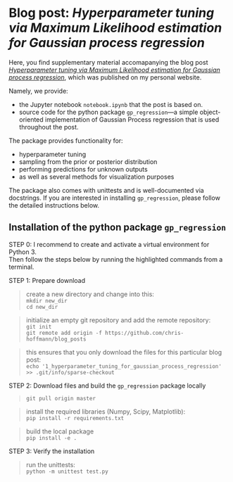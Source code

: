 # Blog post: *Hyperparameter tuning via Maximum Likelihood estimation for Gaussian process regression*

Here, you find supplementary material accomapanying the blog post [*Hyperparameter tuning via Maximum Likelihood estimation for Gaussian process regression*](https://chrishoffmann.ai/post/hypparam_tuning_for_gp_regression), which was published on my personal website. 

Namely, we provide:
- the Jupyter notebook `notebook.ipynb` that the post is based on.
- source code for the python package `gp_regression`—a simple object-oriented implementation
of Gaussian Process regression that is used throughout the post.

The package provides functionality for:
 - hyperparameter tuning
 - sampling from the prior or posterior distribution
 - performing predictions for unknown outputs
 - as well as several methods for visualization purposes

The package also comes with unittests and is well-documented via docstrings.
If you are interested in installing `gp_regression`, please follow the detailed instructions below.


## Installation of the python package `gp_regression`
STEP 0: I recommend to create and activate a virtual environment for Python 3. <br>
Then follow the steps below by running the highlighted commands from a terminal.

STEP 1: Prepare download
> create a new directory and change into this:  <br>
> `mkdir new_dir` <br>
> `cd new_dir`

> initialize an empty git repository and add the remote repository: <br>
> `git init` <br>
> `git remote add origin -f https://github.com/chris-hoffmann/blog_posts`

> this ensures that you only download the files for this particular blog post: <br>
> `echo '1_hyperparameter_tuning_for_gaussian_process_regression' >> .git/info/sparse-checkout`

STEP 2: Download files and build the ```gp_regression``` package locally 
> `git pull origin master` 

> install the required libraries (Numpy, Scipy, Matplotlib): <br>
> `pip install -r requirements.txt`

> build the local package <br>
> `pip install -e .`

STEP 3: Verify the installation
> run the unittests: <br>
> ```python -m unittest test.py```
